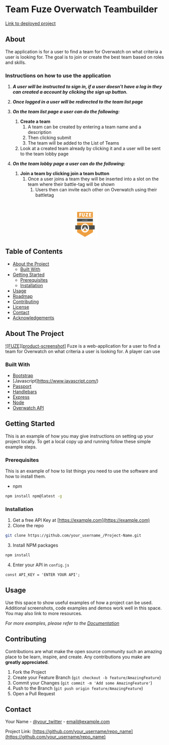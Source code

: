 # Team Fuze Overwatch Teambuilder

[Link to deployed project](https://fuzeteam.herokuapp.com/signin)

## About
The application is for a user to find a team for Overwatch on what criteria a user is looking for.
The goal is to join or create the best team based on roles and skills.

### Instructions on how to use the application

1. ***A user will be instructed to sign in, if a user doesn't have a log in they can created a account by clicking the sign up button.***

2. ***Once logged in a user will be redirected to the team list page***

3. ***On the team list page a user can do the following:***
    1. **Create a team**
        1. A team can be created by entering a team name and a description
        2. Then clicking submit
        3. The team will be added to the List of Teams
    2. Look at a created team already by clicking it and a user will be sent to the team lobby page

4. ***On the team lobby page a user can do the following:***
    1. **Join a team by clicking join a team button**
        1. Once a user joins a team they will be inserted into a slot on the team where their battle-tag will be shown
            1. Users then can invite each other on Overwatch using their battletag

<!-- PROJECT LOGO -->
<br />
<p align="center">
  <a>
    <img src="public/image/FUZE2.png" alt="Logo" width="80" height="80">
  </a>
</p>



<!-- TABLE OF CONTENTS -->
## Table of Contents

* [About the Project](#about-the-project)
  * [Built With](#built-with)
* [Getting Started](#getting-started)
  * [Prerequisites](#prerequisites)
  * [Installation](#installation)
* [Usage](#usage)
* [Roadmap](#roadmap)
* [Contributing](#contributing)
* [License](#license)
* [Contact](#contact)
* [Acknowledgements](#acknowledgements)



<!-- ABOUT THE PROJECT -->
## About The Project

[![FUZE][product-screenshot]](public/image/sign-in.png)
Fuze is a web-application for a user to find a team for Overwatch on what criteria a user is looking for.
A player can use 

### Built With
* [Bootstrap](https://getbootstrap.com)
* [Javascript]https://www.javascript.com/)
* [Passport](http://www.passportjs.org/)
* [Handlebars](https://handlebarsjs.com/)
* [Express](https://expressjs.com/)
* [Node](https://nodejs.org/en/)
* [Overwatch API](https://ow-api.com)

<!-- GETTING STARTED -->
## Getting Started

This is an example of how you may give instructions on setting up your project locally.
To get a local copy up and running follow these simple example steps.

### Prerequisites

This is an example of how to list things you need to use the software and how to install them.
* npm
```sh
npm install npm@latest -g
```

### Installation

1. Get a free API Key at [https://example.com](https://example.com)
2. Clone the repo
```sh
git clone https://github.com/your_username_/Project-Name.git
```
3. Install NPM packages
```sh
npm install
```
4. Enter your API in `config.js`
```JS
const API_KEY = 'ENTER YOUR API';
```



<!-- USAGE EXAMPLES -->
## Usage

Use this space to show useful examples of how a project can be used. Additional screenshots, code examples and demos work well in this space. You may also link to more resources.

_For more examples, please refer to the [Documentation](https://example.com)_

<!-- CONTRIBUTING -->
## Contributing

Contributions are what make the open source community such an amazing place to be learn, inspire, and create. Any contributions you make are **greatly appreciated**.

1. Fork the Project
2. Create your Feature Branch (`git checkout -b feature/AmazingFeature`)
3. Commit your Changes (`git commit -m 'Add some AmazingFeature'`)
4. Push to the Branch (`git push origin feature/AmazingFeature`)
5. Open a Pull Request

<!-- CONTACT -->
## Contact

Your Name - [@your_twitter](https://twitter.com/your_username) - email@example.com

Project Link: [https://github.com/your_username/repo_name](https://github.com/your_username/repo_name)




